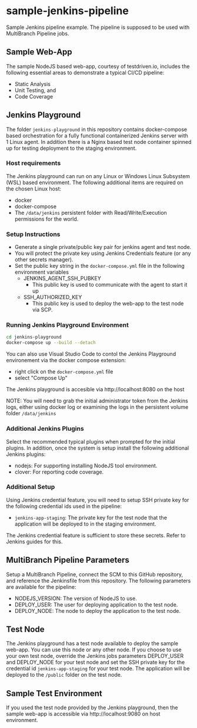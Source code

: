 # sample-jenkins-pipeline

Sample Jenkins pipeline example. The pipeline is supposed to be used with MultiBranch Pipeline jobs.

## Sample Web-App

The sample NodeJS based web-app, courtesy of testdriven.io, includes the following essential areas to demonstrate a typical CI/CD pipeline:
 
 - Static Analysis
 - Unit Testing, and
 - Code Coverage

## Jenkins Playground

The folder `jenkins-playground` in this repository contains docker-compose based orchestration for a fully functional containerized Jenkins server with 1 Linux agent. 
In addition there is a Nginx based test node container spinned up for testing deployment to the staging environment.

### Host requirements

The Jenkins playground can run on any Linux or Windows Linux Subsystem (WSL) based environment. The following additional items are required on the chosen Linux host:

 - docker
 - docker-compose
 - The `/data/jenkins` persistent folder with Read/Write/Execution permissions for the world.

### Setup Instructions

 - Generate a single private/public key pair for jenkins agent and test node.
  - You will protect the private key using Jenkins Credentials feature (or any other secrets manager).
 - Set the public key string in the `docker-compose.yml` file in the following environment variables
   - JENKINS_AGENT_SSH_PUBKEY
     - This public key is used to communicate with the agent to start it up
   - SSH_AUTHORIZED_KEY
     - This public key is used to deploy the web-app to the test node via SCP.

### Running Jenkins Playground Environment

``` bash
cd jenkins-playground
docker-compose up --build --detach
```

You can also use Visual Studio Code to contol the Jenkins Playground environement via the docker compose extension:
 - right click on the `docker-compose.yml` file
 - select "Compose Up"

The Jenkins playground is accesible via http://localhost:8080 on the host

NOTE: You will need to grab the initial administrator token from the Jenkins logs, either using docker log or examining
the logs in the persistent volume folder `/data/jenkins`

### Additional Jenkins Plugins

Select the recommended typical plugins when prompted for the initial plugins. In addition, once the system is setup install the following additional Jenkins plugins:

 - nodejs: For supporting installing NodeJS tool environment.
 - clover: For reporting code coverage.

### Additional Setup

Using Jenkins credential feature, you will need to setup SSH private key for the following credential ids used in the pipeline:

 - `jenkins-app-staging`: The private key for the test node that the application will be deployed to in the staging environment.

The Jenkins credential feature is sufficient to store these secrets. Refer to Jenkins guides for this. 

## MultiBranch Pipeline Parameters

Setup a MultiBranch Pipeline, connect the SCM to this GitHub repository, and reference the Jenkinsfile from this repository. The following parameters are available for the pipeline:

  - NODEJS_VERSION: The version of NodeJS to use.
  - DEPLOY_USER: The user for deploying application to the test node.
  - DEPLOY_NODE: The node to deploy the application to the test node.

## Test Node

The Jenkins playground has a test node available to deploy the sample web-app. You can use this node or any other node. If you choose to use
your own test node, override the Jenkins jobs parameters DEPLOY_USER and DEPLOY_NODE for your test node and set the SSH private key for the
credential id `jenkins-app-staging` for your test node. The application will be deployed to the `/public` folder on the test node.

## Sample Test Environment

If you used the test node provided by the Jenkins playground, then the sample web-app is accessible via http://localhost:9080 on host environment.
